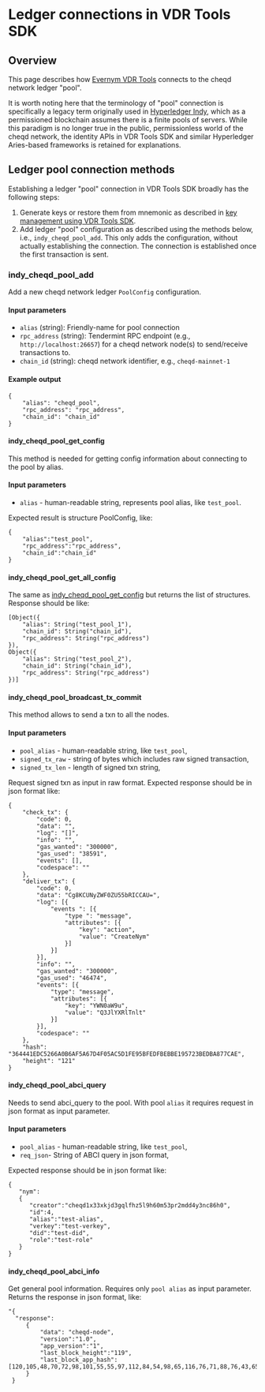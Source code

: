 # Ledger connections in VDR Tools SDK

## Overview

This page describes how [Evernym VDR Tools](https://gitlab.com/evernym/verity/vdr-tools) connects to the cheqd network ledger "pool".

It is worth noting here that the terminology of "pool" connection is specifically a legacy term originally used in [Hyperledger Indy](https://github.com/hyperledger/indy-node), which as a permissioned blockchain assumes there is a finite pools of servers. While this paradigm is no longer true in the public, permissionless world of the cheqd network, the identity APIs in VDR Tools SDK and similar Hyperledger Aries-based frameworks is retained for explanations.

## Ledger pool connection methods

Establishing a ledger "pool" connection in VDR Tools SDK broadly has the following steps:

1. Generate keys or restore them from mnemonic as described in [key management using VDR Tools SDK](vdr-tools-sdk-key-management.md).
2. Add ledger "pool" configuration as described using the methods below, i.e., `indy_cheqd_pool_add`. This only adds the configuration, without actually establishing the connection. The connection is established once the first transaction is sent.

### indy_cheqd_pool_add

Add a new cheqd network ledger `PoolConfig` configuration.

#### Input parameters

* `alias` (string): Friendly-name for pool connection
* `rpc_address` (string): Tendermint RPC endpoint (e.g., `http://localhost:26657`) for a cheqd network node(s) to send/receive transactions to.
* `chain_id` (string): cheqd network identifier, e.g., `cheqd-mainnet-1`

#### Example output

```jsonc
{
    "alias": "cheqd_pool",
    "rpc_address": "rpc_address",
    "chain_id": "chain_id"
}
```

#### **indy_cheqd_pool_get_config**
This method is needed for getting config information about connecting to the pool by alias.

#### Input parameters
* `alias` - human-readable string, represents pool alias, like `test_pool`.

Expected result is structure PoolConfig, like:
```
{
    "alias":"test_pool",
    "rpc_address":"rpc_address",
    "chain_id":"chain_id"
}
```
#### **indy_cheqd_pool_get_all_config**
The same as [indy_cheqd_pool_get_config](#indy_cheqd_pool_get_config) but returns the list of structures.
Response should be like:
```
[Object({
	"alias": String("test_pool_1"),
	"chain_id": String("chain_id"),
	"rpc_address": String("rpc_address")
}), 
Object({
	"alias": String("test_pool_2"),
	"chain_id": String("chain_id"),
	"rpc_address": String("rpc_address")
})]
```
#### **indy_cheqd_pool_broadcast_tx_commit**
This method allows to send a txn to all the nodes.

#### Input parameters
* `pool_alias` - human-readable string, like `test_pool`,
* `signed_tx_raw` - string of bytes which includes raw signed transaction,
* `signed_tx_len` - length of signed txn string,

Request signed txn as input in raw format.
Expected response should be in json format like:
```
{
	"check_tx": {
		"code": 0,
		"data": "",
		"log": "[]",
		"info": "",
		"gas_wanted": "300000",
		"gas_used": "38591",
		"events": [],
		"codespace": ""
	},
	"deliver_tx": {
		"code": 0,
		"data": "Cg8KCUNyZWF0ZU55bRICCAU=",
		"log": [{
			"events ": [{
				"type ": "message",
				"attributes": [{
					"key": "action",
					"value": "CreateNym"
				}]
			}]
		}],
		"info": "",
		"gas_wanted": "300000",
		"gas_used": "46474",
		"events": [{
			"type": "message",
			"attributes": [{
				"key": "YWN0aW9u",
				"value": "Q3JlYXRlTnlt"
			}]
		}],
		"codespace": ""
	},
	"hash": "364441EDC5266A0B6AF5A67D4F05AC5D1FE95BFEDFBEBBE195723BEDBA877CAE",
	"height": "121"
}
```
#### **indy_cheqd_pool_abci_query**
Needs to send abci_query to the pool.
With pool `alias` it requires request in json format as input parameter.

#### Input parameters
* `pool_alias` - human-readable string, like `test_pool`,
* `req_json`- String of ABCI query in json format,

Expected response should be in json format like:
```
{
   "nym":
   {
      "creator":"cheqd1x33xkjd3gqlfhz5l9h60m53pr2mdd4y3nc86h0",
      "id":4,
      "alias":"test-alias",
      "verkey":"test-verkey",
      "did":"test-did",
      "role":"test-role"
   }
}
```
#### **indy_cheqd_pool_abci_info**
Get general pool information. 
Requires only `pool alias` as input parameter.
Returns the response in json format, like:
```
"{
  "response":
     {
         "data": "cheqd-node",
         "version":"1.0",
         "app_version":"1",
         "last_block_height":"119",
         "last_block_app_hash":[120,105,48,70,72,98,101,55,55,97,112,84,54,98,65,116,76,71,88,76,43,65,90,107,114,75,73,78,104,88,83,119,102,118,115,105,111,54,105,67,53,106,99,61]
     }
 }
```

